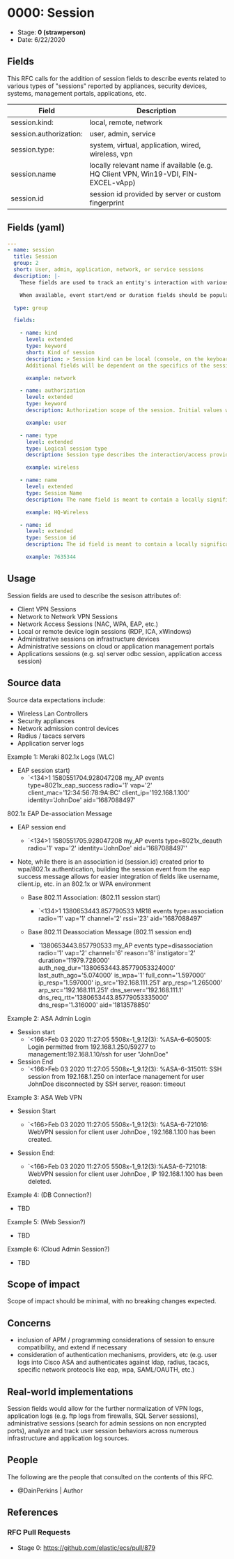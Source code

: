 # 0000: Session
<!--^ The ECS team will assign a unique, contiguous RFC number upon merging the initial stage of this RFC, taking care not to conflict with other RFCs.-->

- Stage: **0 (strawperson)** <!-- Update to reflect target stage -->
- Date: 6/22/2020 <!-- Update to reflect date of most recent stage advancement -->

<!--
Stage 0: Provide a high level summary of the premise of these changes. Briefly describe the nature, purpose, and impact of the changes. ~2-5 sentences.
-->

## Fields
This RFC calls for the addition of session fields to describe events related to various types of "sessions" reported by appliances, security devices, systems, management portals, applications, etc.

| Field | Description |
| ----- | ----------- |
|session.kind:            | local, remote, network
|session.authorization:   | user, admin, service
|session.type:            | system, virtual, application, wired, wireless, vpn
|session.name             | locally relevant name if available (e.g. HQ Client VPN, Win19-VDI, FIN-EXCEL-vApp)
|session.id               | session id provided by server or custom fingerprint



## Fields (yaml)
```yaml
---
- name: session
  title: Session
  group: 2
  short: User, admin, application, network, or service sessions
  description: |-
    These fields are used to track an entity's interaction with various assets, services, and applications in an enterprise.  Sessions will typically include a start event, often a login / authorization event performed locally or via network based mechanisms, and an end event indicating a logoff or session termination.  Related events during the scope of the session will typically be associated via tuples of user, source and or destination ip/port, or cookies.

    When available, event start/end or duration fields should be populated, as well as iam, user, network, host, observer, process, source, destination, client, and server fields as appropriate to describe the specifics of the interaction.

  type: group

  fields:

    - name: kind
      level: extended
      type: keyword
      short: Kind of session
      description: > Session kind can be local (console, on the keyboard), remote (ssh, vdi, web, ftp), or network (802.1x, wpa, NAC)
      Additional fields will be dependent on the specifics of the session reported.

      example: network

    - name: authorization
      level: extended
      type: keyword
      description: Authorization scope of the session. Initial values will include general user level access (e.g. user vdi/vda, vpn, or web sessions, network access, etc), administrative sessions (root, VMWare Host access, router cli, etc.) or service (network to network VPN, non-user verified services sessions e.g. micro-service backend architectures).

      example: user

    - name: type
      level: extended
      type: Logical session type
      description: Session type describes the interaction/access provided.  Initial values include system (shell or desktop), virtual (VDI), application (web, ftp, etc.), wired (nac, 802.1x), wireless (wpa/.1x), or vpn (ipsec, ssl, etc). Note that actual aaa mechanism (system, domain, wpa, 802.1x) does not indicate a specific session type.

      example: wireless

    - name: name
      level: extended
      type: Session Name
      description: The name field is meant to contain a locally significant identifier for the session as configured. This could represent a VPN group name, a wireless network name (ssid), a wired network segment, VDI service name, or application identifier.

      example: HQ-Wireless

    - name: id
      level: extended
      type: Session id
      description: The id field is meant to contain a locally significant identifier for the session as provided by the observer or host reporting the session.  If no id is provided this field can remain blank, or a hash function similar to network.community_id can be used to discretely identify sessions from unique values.

      example: 7635344
```
<!--
Stage: 1: Describe at a high level how this change affects fields. Which fieldsets will be impacted? How many fields overall? Are we primarily adding fields, removing fields, or changing existing fields? The goal here is to understand the fundamental technical implications and likely extent of these changes. ~2-5 sentences.
-->

<!--
Stage 2: Include new or updated yml field definitions for all of the essential fields in this draft. While not exhaustive, the fields documented here should be comprehensive enough to deeply evaluate the technical considerations of this change. The goal here is to validate the technical details for all essential fields and to provide a basis for adding experimental field definitions to the schema. Use GitHub code blocks with yml syntax formatting.
-->

<!--
Stage 3: Add or update all remaining field definitions. The list should now be exhaustive. The goal here is to validate the technical details of all remaining fields and to provide a basis for releasing these field definitions as beta in the schema. Use GitHub code blocks with yml syntax formatting.
-->

## Usage

Session fields are used to describe the sesison attributes of:
 - Client VPN Sessions
 - Network to Network VPN Sessions
 - Network Access Sessions (NAC, WPA, EAP, etc.)
 - Local or remote device login sessions (RDP, ICA, xWindows)
 - Administrative sessions on infrastructure devices
 - Administrative sessions on cloud or application management portals
 - Applications sessions (e.g. sql server odbc session, application access session)


## Source data
Source data expectations include:
 - Wireless Lan Controllers
 - Security appliances
 - Network admission control devices
 - Radius / tacacs servers
 - Application server logs

Example 1: Meraki 802.1x Logs (WLC)
* EAP session start)
    * `<134>1 1580551704.928047208 my_AP events type=8021x_eap_success radio='1' vap='2' client_mac='12:34:56:78:9A:BC' client_ip='192.168.1.100' identity='JohnDoe' aid='1687088497’

802.1x EAP De-association Message
* EAP session end
    * `<134>1 1580551705.928047208 my_AP events type=8021x_deauth radio='1' vap='2' identity='JohnDoe' aid='1687088497’'

* Note, while there is an association id (session.id) created prior to wpa/802.1x authentication, building the session event from the eap success message allows for easier integration of fields like username, client.ip, etc. in an 802.1x or WPA environment

    * Base 802.11 Association:  (802.11 session start)
        * `<134>1 1380653443.857790533 MR18 events type=association radio='1' vap='1' channel='2' rssi='23' aid='1687088497’

    * Base 802.11 Deassociation Message  (802.11 session end)
        * `1380653443.857790533 my_AP events type=disassociation radio='1' vap='2' channel='6' reason='8' instigator='2' duration='11979.728000' auth_neg_dur='1380653443.85779053324000' last_auth_ago='5.074000' is_wpa='1' full_conn='1.597000' ip_resp='1.597000' ip_src='192.168.111.251' arp_resp='1.265000' arp_src='192.168.111.251' dns_server='192.168.111.1' dns_req_rtt='1380653443.85779053335000' dns_resp='1.316000' aid='1813578850'


Example 2: ASA Admin Login
* Session start
    * `<166>Feb 03 2020 11:27:05 5508x-1_9.12(3): %ASA-6-605005: Login permitted from 192.168.1.250/59277 to management:192.168.1.10/ssh for user "JohnDoe"
* Session End
    * `<166>Feb 03 2020 11:27:05 5508x-1_9.12(3): %ASA-6-315011: SSH session from 192.168.1.250 on interface management for user JohnDoe disconnected by SSH server, reason: timeout

Example 3: ASA Web VPN
* Session Start
    * `<166>Feb 03 2020 11:27:05 5508x-1_9.12(3): %ASA-6-721016: WebVPN session for client user JohnDoe , 192.168.1.100 has been created.

* Session End:
    * `<166>Feb 03 2020 11:27:05 5508x-1_9.12(3):%ASA-6-721018: WebVPN session for client user JohnDoe , IP 192.168.1.100 has been deleted.

Example 4: (DB Connection?)
* TBD

Example 5: (Web Session?)
* TBD

Example 6: (Cloud Admin Session?)
* TBD
<!--
Stage 1: Provide a high-level description of example sources of data. This does not yet need to be a concrete example of a source document, but instead can simply describe a potential source (e.g. nginx access log). This will ultimately be fleshed out to include literal source examples in a future stage. The goal here is to identify practical sources for these fields in the real world. ~1-3 sentences or unordered list.
-->

<!--
Stage 2: Included a real world example source document. Ideally this example comes from the source(s) identified in stage 1. If not, it should replace them. The goal here is to validate the utility of these field changes in the context of a real world example. Format with the source name as a ### header and the example document in a GitHub code block with json formatting.
-->

<!--
Stage 3: Add more real world example source documents so we have at least 2 total, but ideally 3. Format as described in stage 2.
-->

## Scope of impact

Scope of impact should be minimal, with no breaking changes expected.

<!--
Stage 2: Identifies scope of impact of changes. Are breaking changes required? Should deprecation strategies be adopted? Will significant refactoring be involved? Break the impact down into:
 * Ingestion mechanisms (e.g. beats/logstash)
 * Usage mechanisms (e.g. Kibana applications, detections)
 * ECS project (e.g. docs, tooling)
The goal here is to research and understand the impact of these changes on users in the community and development teams across Elastic. 2-5 sentences each.
-->

## Concerns
- inclusion of APM / programming considerations of session to ensure compatibility, and extend if necessary
- consideration of authentication mechanisms, providers, etc (e.g. user logs into Cisco ASA and authenticates
  against ldap, radius, tacacs, specific network proteocls like eap, wpa, SAML/OAUTH, etc.)
<!--
Stage 1: Identify potential concerns, implementation challenges, or complexity. Spend some time on this. Play devil's advocate. Try to identify the sort of non-obvious challenges that tend to surface later. The goal here is to surface risks early, allow everyone the time to work through them, and ultimately document resolution for posterity's sake.
-->

<!--
Stage 2: Document new concerns or resolutions to previously listed concerns. It's not critical that all concerns have resolutions at this point, but it would be helpful if resolutions were taking shape for the most significant concerns.
-->

<!--
Stage 3: Document resolutions for all existing concerns. Any new concerns should be documented along with their resolution. The goal here is to eliminate the risk of churn and instability by resolving outstanding concerns.
-->

<!--
Stage 4: Document any new concerns and their resolution. The goal here is to eliminate risk of churn and instability by ensuring all concerns have been addressed.
-->

## Real-world implementations
Session fields would allow for the further normalization of VPN logs, application logs (e.g. ftp logs from firewalls, SQL Server sessions), administrative sessions (search for admin sessions on non encrypted ports), analyze and track user session behaviors across numerous infrastructure and application log sources.

<!--
Stage 4: Identify at least one real-world, production-ready implementation that uses these updated field definitions. An example of this might be a GA feature in an Elastic application in Kibana.
-->

## People

The following are the people that consulted on the contents of this RFC.

* @DainPerkins | Author

<!--
Who will be or has consulted on the contents of this RFC? Identify authorship and sponsorship, and optionally identify the nature of involvement of others. Link to GitHub aliases where possible. This list will likely change or grow stage after stage.

e.g.:

* @Yasmina | author
* @Monique | sponsor
* @EunJung | subject matter expert
* @JaneDoe | grammar, spelling, prose
* @Mariana
-->


## References

<!-- Insert any links appropriate to this RFC in this section. -->

### RFC Pull Requests

<!-- An RFC should link to the PRs for each of it stage advancements. -->

* Stage 0: https://github.com/elastic/ecs/pull/879

<!--
* Stage 1: https://github.com/elastic/ecs/pull/NNN
...
-->
